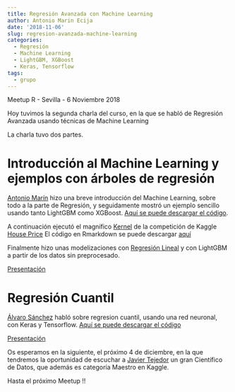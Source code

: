 ```yaml
---
title: Regresión Avanzada con Machine Learning
author: Antonio Marin Ecija
date: '2018-11-06'
slug: regresion-avanzada-machine-learning
categories:
  - Regresión
  - Machine Learning
  - LightGBM, XGBoost
  - Keras, Tensorflow
tags:
  - grupo
---
```


Meetup R - Sevilla - 6 Noviembre 2018

Hoy tuvimos la segunda charla del curso, en la que se habló de Regresión Avanzada usando técnicas de Machine Learning

La charla tuvo dos partes.

# Introducción al Machine Learning y ejemplos con árboles de regresión

[Antonio Marín](https://www.linkedin.com/in/antonio-marin-7a58187/) hizo una breve introducción del Machine Learning, sobre todo a la parte de Regresión, y seguidamente mostró un ejemplo sencillo usando tanto LightGBM como XGBoost.
[Aquí se puede descargar el código](https://github.com/amezet/SevillaR_06Nov18/blob/master/Modelos%20LGB-XGB%20sencillos.R).

A continuación ejecutó el magnífico [Kernel](https://www.kaggle.com/erikbruin/house-prices-lasso-xgboost-and-a-detailed-eda) de la competición de Kaggle [House Price](https://www.kaggle.com/c/house-prices-advanced-regression-techniques)
El código en Rmarkdown se puede descargar [aquí](https://github.com/amezet/SevillaR_06Nov18/blob/master/house-prices-lasso-xgboost-and-a-detailed-eda.Rmd)

Finalmente hizo unas modelizaciones con [Regresión Lineal](https://github.com/amezet/SevillaR_06Nov18/blob/master/Pruebas%20sobre%20House%20Price.R) y con LightGBM a partir de los datos sin preprocesado.

[Presentación](https://github.com/amezet/SevillaR_06Nov18/blob/master/Regresi%C3%B3n%20Avanzada%20ML%20SevillaR_06Nov18.pptx)

# Regresión Cuantil

[Álvaro Sánchez](https://www.linkedin.com/in/álvaro-sánchez-castañeda-ba57b0131/) habló sobre regresion cuantil, usando una red neuronal, con Keras y Tensorflow.
[Aquí se puede descargar el código](https://github.com/amezet/SevillaR_06Nov18/blob/master/r_quantile_regression.R)

[Presentación](https://github.com/amezet/SevillaR_06Nov18/blob/master/Quantile%20Regression.pptx)

Os esperamos en la siguiente, el próximo 4 de diciembre, en la que tendremos la oportunidad de escuchar a [Javier Tejedor](https://www.linkedin.com/in/javier-tejedor-aguilera/) un gran Científico de Datos, que además es categoría Maestro en Kaggle.

Hasta el próximo Meetup !!
